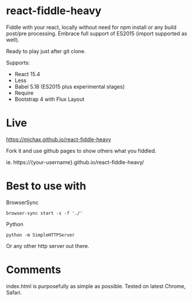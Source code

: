 # react-fiddle-heavy

Fiddle with your react, locally without need for npm install or any build post/pre processing.
Embrace full support of ES2015 (import supported as well).

Ready to play just after git clone.

Supports:
* React 15.4
* Less
* Babel 5.18 (ES2015 plus experimental stages)
* Require
* Bootstrap 4 with Flux Layout

# Live

https://michax.github.io/react-fiddle-heavy

Fork it and use github pages to show others what you fiddled.

ie. https://{your-username}.github.io/react-fiddle-heavy/

# Best to use with

BrowserSync
```
browser-sync start -s -f './'
```

Python
```
python -m SimpleHTTPServer
```

Or any other http server out there.

# Comments

index.html is purposefully as simple as possible.
Tested on latest Chrome, Safari. 